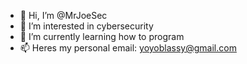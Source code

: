 - 👋 Hi, I’m @MrJoeSec
- 👀 I’m interested in cybersecurity
- 🌱 I’m currently learning how to program
- 📫 Heres my personal email: yoyoblassy@gmail.com
